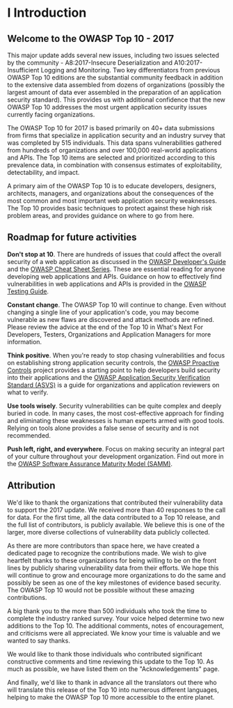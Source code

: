 # I Introduction
## Welcome to the OWASP Top 10 - 2017

This major update adds several new issues, including two issues selected by the community - A8:2017-Insecure Deserialization and A10:2017-Insufficient Logging and Monitoring. Two key differentiators from previous OWASP Top 10 editions are the substantial community feedback in addition to the extensive data assembled from dozens of organizations (possibly the largest amount of data ever assembled in the preparation of an application security standard). This provides us with additional confidence that the new OWASP Top 10 addresses the most urgent application security issues currently facing organizations.

The OWASP Top 10 for 2017 is based primarily on 40+ data submissions from firms that specialize in application security and an industry survey that was completed by 515 individuals. This data spans vulnerabilities gathered from hundreds of organizations and over 100,000 real-world applications and APIs. The Top 10 items are selected and prioritized according to this prevalence data, in combination with consensus estimates of exploitability, detectability, and impact.

A primary aim of the OWASP Top 10 is to educate developers, designers, architects, managers, and organizations about the consequences of the most common and most important web application security weaknesses. The Top 10 provides basic techniques to protect against these high risk problem areas, and provides guidance on where to go from here.

## Roadmap for future activities

**Don't stop at 10**. There are hundreds of issues that could affect the overall security of a web application as discussed in the [OWASP Developer's Guide](https://www.owasp.org/index.php/OWASP_Guide_Project) and the [OWASP Cheat Sheet Series](https://www.owasp.org/index.php/Category:Cheatsheets). These are essential reading for anyone developing web applications and APIs. Guidance on how to effectively find vulnerabilities in web applications and APIs is provided in the [OWASP Testing Guide](https://www.owasp.org/index.php/OWASP_Testing_Project).

**Constant change**. The OWASP Top 10 will continue to change. Even without changing a single line of your application's code, you may become vulnerable as new flaws are discovered and attack methods are refined. Please review the advice at the end of the Top 10 in What's Next For Developers, Testers, Organizations and Application Managers for more information.

**Think positive**. When you're ready to stop chasing vulnerabilities and focus on establishing strong application security controls, the [OWASP Proactive Controls](https://www.owasp.org/index.php/OWASP_Proactive_Controls) project provides a starting point to help developers build security into their applications and the [OWASP Application Security Verification Standard (ASVS)](https://www.owasp.org/index.php/ASVS) is a guide for organizations and application reviewers on what to verify.

**Use tools wisely**. Security vulnerabilities can be quite complex and deeply buried in code. In many cases, the most cost-effective approach for finding and eliminating these weaknesses is human experts armed with good tools. Relying on tools alone provides a false sense of security and is not recommended.

**Push left, right, and everywhere**. Focus on making security an integral part of your culture throughout your development organization. Find out more in the [OWASP Software Assurance Maturity Model (SAMM)](https://www.owasp.org/index.php/OWASP_SAMM_Project).

## Attribution

We'd like to thank the organizations that contributed their vulnerability data to support the 2017 update. We received more than 40 responses to the call for data. For the first time, all the data contributed to a Top 10 release, and the full list of contributors, is publicly available. We believe this is one of the larger, more diverse collections of vulnerability data publicly collected.

As there are more contributors than space here, we have created a dedicated page to recognize the contributions made. We wish to give heartfelt thanks to these organizations for being willing to be on the front lines by publicly sharing vulnerability data from their efforts. We hope this will continue to grow and encourage more organizations to do the same and possibly be seen as one of the key milestones of evidence based security. The OWASP Top 10 would not be possible without these amazing contributions. 

A big thank you to the more than 500 individuals who took the time to complete the industry ranked survey. Your voice helped determine two new additions to the Top 10. The additional comments, notes of encouragement, and criticisms were all appreciated. We know your time is valuable and we wanted to say thanks.

We would like to thank those individuals who contributed significant constructive comments and time reviewing this update to the Top 10. As much as possible, we have listed them on the "Acknowledgements" page.

And finally, we'd like to thank in advance all the translators out there who will translate this release of the Top 10 into numerous different languages, helping to make the OWASP Top 10 more accessible to the entire planet.
